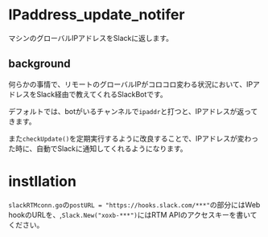 # IPaddress_update_notifer
マシンのグローバルIPアドレスをSlackに返します。

## background 
何らかの事情で、リモートのグローバルIPがコロコロ変わる状況において、IPアドレスをSlack経由で教えてくれるSlackBotです。

デフォルトでは、botがいるチャンネルで`ipaddr`と打つと、IPアドレスが返ってきます。

また`checkUpdate()`を定期実行するように改良することで、IPアドレスが変わった時に、自動でSlackに通知してくれるようになります。

# instllation
`slackRTMconn.go`の`postURL = "https://hooks.slack.com/***"`の部分にはWeb hookのURLを、,`Slack.New("xoxb-***")`にはRTM APIのアクセスキーを書いてください。
